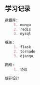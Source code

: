 ## 学习记录
```markdown
数据库:
    1. mongo
    2. redis
    3. mysql
```

```markdown
框架:
    1. flask
    2. tornado
    3. django
```

```markdown
网络:
    1. 协议
```

```markdown
缓存设计
```